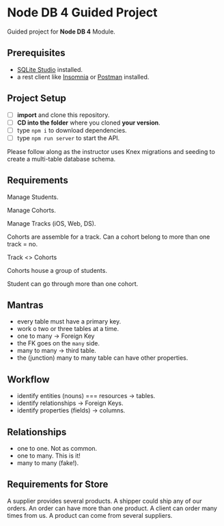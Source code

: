 # Node DB 4 Guided Project

Guided project for **Node DB 4** Module.

## Prerequisites

- [SQLite Studio](https://sqlitestudio.pl/index.rvt?act=download) installed.
- a rest client like [Insomnia](https://insomnia.rest/download/) or [Postman](https://www.getpostman.com/downloads/) installed.

## Project Setup

- [ ] **import** and clone this repository.
- [ ] **CD into the folder** where you cloned **your version**.
- [ ] type `npm i` to download dependencies.
- [ ] type `npm run server` to start the API.

Please follow along as the instructor uses Knex migrations and seeding to create a multi-table database schema.

## Requirements

Manage Students.

Manage Cohorts.

Manage Tracks (iOS, Web, DS).

Cohorts are assemble for a track. Can a cohort belong to more than one track = no.

Track <> Cohorts

Cohorts house a group of students.

Student can go through more than one cohort.

## Mantras
- every table must have a primary key.
- work o two or three tables at a time.
- one to many -> Foreign Key
- the FK goes on the `many` side.
- many to many -> third table.
- the (junction) many to many table can have other properties.

## Workflow

- identify entities (nouns) === resources -> tables.
- identify relationships -> Foreign Keys.
- identify properties (fields) -> columns.

## Relationships

- one to one. Not as common.
- one to many. This is it!
- many to many (fake!).

## Requirements for Store

A supplier provides several products.
A shipper could ship any of our orders.
An order can have more than one product.
A client can order many times from us.
A product can come from several suppliers.